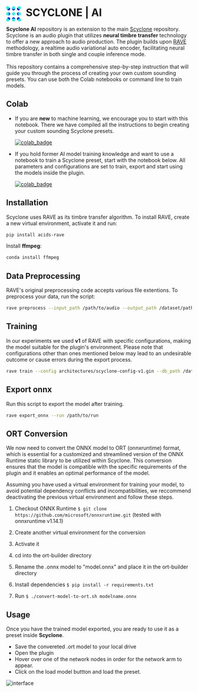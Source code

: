# <img style="float: left;" src="assets/logo.png" width="40" /> &nbsp; SCYCLONE | AI

**Scyclone AI** repository is an extension to the main [Scyclone](https://github.com/Torsion-Audio/Scyclone) repository. Scyclone is an audio plugin that utilizes **neural timbre transfer** technology to offer a new approach to audio production. The plugin builds upon [RAVE](https://github.com/acids-ircam/RAVE) methodology, a realtime audio variational auto encoder, facilitating neural timbre transfer in both single and couple inference mode. <br /><br />This repository contains a comprehensive step-by-step instruction that will guide you through the process of creating your own custom sounding presets. You can use both the Colab notebooks or command line to train models.





## Colab

- If you are **new** to machine learning, we encourage you to start with this notebook.
There we have compiled all the instructions to begin creating your custom sounding Scyclone presets.

  [![colab_badge](https://colab.research.google.com/assets/colab-badge.svg)](https://colab.research.google.com/drive/1xKsaGDMWY1NRhP0ndD-iVg89O57GdZdz?usp=sharing) 

- If you hold former AI model training knowledge and want to use a notebook to train a Scyclone preset, start with the notebook below. All parameters and configurations are set to train, export and start using the models inside the plugin. 

  [![colab_badge](https://colab.research.google.com/assets/colab-badge.svg)](https://colab.research.google.com/drive/1DU9KvMdYTOcTT8eYundZ2wruetNDtpX0?usp=sharing) 




## Installation

Scyclone uses RAVE as its timbre transfer algorithm. To install RAVE, create a new virtual environment, activate it and run:

```bash
pip install acids-rave
```

Install **ffmpeg**:

```bash
conda install ffmpeg
```


## Data Preprocessing
RAVE's original preprocessing code accepts various file extentions. To preprocess your data, run the script:
```bash
rave preprocess --input_path /path/to/audio --output_path /dataset/path --sampling_rate 48000
```


## Training

In our experiments we used **v1** of RAVE with specific configurations, making the model suitable for the plugin's environment. Please note that configurations other than ones mentioned below may lead to an undesirable outcome or cause errors during the export process.

```bash
rave train --config architectures/scyclone-config-v1.gin --db_path /dataset/path --name training_name --override LATENT_SIZE=16 --override CAPACITY=32 
```

## Export onnx

Run this script to export the model after training.

```bash
rave export_onnx --run /path/to/run
```

## ORT Conversion

We now need to convert the ONNX model to ORT (onnxruntime) format, which is essential for a customized and streamlined version of the ONNX Runtime static library to be utilized within Scyclone. This conversion ensures that the model is compatible with the specific requirements of the plugin and it enables an optimal performance of the model.

Assuming you have used a virtual environment for training your model, to avoid potential dependency conflicts and incompatibilities, we reccommend deactivating the previous virtual environment and follow these steps.

1. Checkout ONNX Runtime `$ git clone https://github.com/microsoft/onnxruntime.git` (tested with onnxruntime v1.14.1)

2. Create another virtual environment for the conversion

3. Activate it

4. cd into the ort-builder directory  

5. Rename the .onnx model to "model.onnx" and place it in the ort-builder directory

5. Install dependencies `$ pip install -r requirements.txt`

6. Run `$ ./convert-model-to-ort.sh modelname.onnx`



## Usage

Once you have the trained model exported, you are ready to use it as a preset inside **Scyclone**. 

- Save the convereted .ort model to your local drive 
- Open the plugin
- Hover over one of the network nodes in order for the network arm to appear. 
- Click on the load model buttton and load the preset.

![interface](assets/load_model.png)
